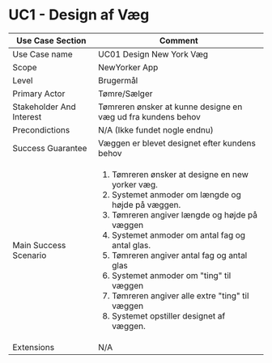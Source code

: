 # UC1 - Design af Væg


|  Use Case Section | Comment | 
| ------------------- | ------------ | 
| Use Case name | UC01 Design New York Væg | 
| Scope| NewYorker App | 
| Level | Brugermål | 
| Primary Actor | Tømre/Sælger | 
| Stakeholder And Interest |	Tømreren ønsker at kunne designe en væg ud fra kundens behov| 
| Precondictions | N/A (Ikke fundet nogle endnu) | 
| Success Guarantee | Væggen er blevet designet efter kundens behov | 
| Main Success Scenario  | <ol><li>Tømreren ønsker at designe en new yorker væg.</li><li>Systemet anmoder om længde og højde på væggen.</li><li>Tømreren angiver længde og højde på væggen</li><li>Systemet anmoder om antal fag og antal glas.</li><li>Tømreren angiver antal fag og antal glas</li><li>Systemet anmoder om "ting" til væggen</li><li>Tømreren angiver alle extre "ting" til væggen</li><li>Systemet opstiller designet af væggen.</li></ol>
| Extensions| N/A | 
